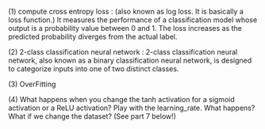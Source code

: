 (1) compute cross entropy loss : (also known as log loss. It is basically a  loss function.) 
    It measures the performance of a classification model whose output is a probability value 
    between 0 and 1. The loss increases as the predicted probability diverges from the 
    actual label.

(2) 2-class classification neural network :  2-class classification neural network, 
    also known as a binary classification neural network, is designed to categorize inputs 
    into one of two distinct classes.

(3) OverFitting

(4) What happens when you change the tanh activation for a sigmoid activation or a ReLU activation?
    Play with the learning_rate. What happens?
    What if we change the dataset? (See part 7 below!)